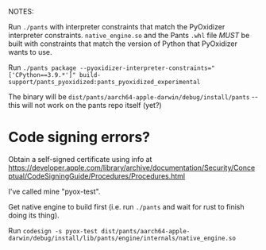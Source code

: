 NOTES:


Run `./pants` with interpreter constraints that match the PyOxidizer interpreter constraints. `native_engine.so` and the Pants `.whl` file _MUST_ be built with constraints that match the version of Python that PyOxidizer wants to use.

Run `./pants package --pyoxidizer-interpreter-constraints="['CPython==3.9.*']" build-support/pants_pyoxidized:pants_pyoxidized_experimental`

The binary will be `dist/pants/aarch64-apple-darwin/debug/install/pants` -- this will not work on the pants repo itself (yet?)


# Code signing errors?


Obtain a self-signed certificate using info at https://developer.apple.com/library/archive/documentation/Security/Conceptual/CodeSigningGuide/Procedures/Procedures.html

I've called mine "pyox-test".

Get native engine to build first (i.e. run `./pants` and wait for rust to finish doing its thing).

Run `codesign -s pyox-test dist/pants/aarch64-apple-darwin/debug/install/lib/pants/engine/internals/native_engine.so`

